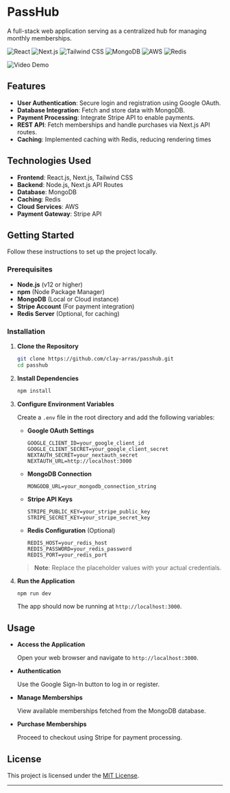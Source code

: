 # PassHub

A full-stack web application serving as a centralized hub for managing monthly memberships.

![React](https://img.shields.io/badge/React.js-61DAFB?logo=react&logoColor=white&style=flat)
![Next.js](https://img.shields.io/badge/Next.js-000000?logo=nextdotjs&logoColor=white&style=flat)
![Tailwind CSS](https://img.shields.io/badge/Tailwind_CSS-38B2AC?logo=tailwind-css&logoColor=white&style=flat)
![MongoDB](https://img.shields.io/badge/MongoDB-47A248?logo=mongodb&logoColor=white&style=flat)
![AWS](https://img.shields.io/badge/AWS-232F3E?logo=amazon-aws&logoColor=white&style=flat)
![Redis](https://img.shields.io/badge/Redis-DC382D?logo=redis&logoColor=white&style=flat)

![Video Demo](https://drive.google.com/file/d/1o6H3LW3dKsQGh4vM_bcV0UoRmIGgnpwF/view?usp=sharing)

## Features

- **User Authentication**: Secure login and registration using Google OAuth.
- **Database Integration**: Fetch and store data with MongoDB.
- **Payment Processing**: Integrate Stripe API to enable payments.
- **REST API**: Fetch memberships and handle purchases via Next.js API routes.
- **Caching**: Implemented caching with Redis, reducing rendering times

## Technologies Used

- **Frontend**: React.js, Next.js, Tailwind CSS
- **Backend**: Node.js, Next.js API Routes
- **Database**: MongoDB
- **Caching**: Redis
- **Cloud Services**: AWS
- **Payment Gateway**: Stripe API

## Getting Started

Follow these instructions to set up the project locally.

### Prerequisites

- **Node.js** (v12 or higher)
- **npm** (Node Package Manager)
- **MongoDB** (Local or Cloud instance)
- **Stripe Account** (For payment integration)
- **Redis Server** (Optional, for caching)

### Installation

1. **Clone the Repository**

   ```bash
   git clone https://github.com/clay-arras/passhub.git
   cd passhub
   ```

2. **Install Dependencies**

   ```bash
   npm install
   ```

3. **Configure Environment Variables**

   Create a `.env` file in the root directory and add the following variables:

   - **Google OAuth Settings**

     ```env
     GOOGLE_CLIENT_ID=your_google_client_id
     GOOGLE_CLIENT_SECRET=your_google_client_secret
     NEXTAUTH_SECRET=your_nextauth_secret
     NEXTAUTH_URL=http://localhost:3000
     ```

   - **MongoDB Connection**

     ```env
     MONGODB_URL=your_mongodb_connection_string
     ```

   - **Stripe API Keys**

     ```env
     STRIPE_PUBLIC_KEY=your_stripe_public_key
     STRIPE_SECRET_KEY=your_stripe_secret_key
     ```

   - **Redis Configuration** (Optional)

     ```env
     REDIS_HOST=your_redis_host
     REDIS_PASSWORD=your_redis_password
     REDIS_PORT=your_redis_port
     ```

   > **Note**: Replace the placeholder values with your actual credentials.

4. **Run the Application**

   ```bash
   npm run dev
   ```

   The app should now be running at `http://localhost:3000`.

## Usage

- **Access the Application**

  Open your web browser and navigate to `http://localhost:3000`.

- **Authentication**

  Use the Google Sign-In button to log in or register.

- **Manage Memberships**

  View available memberships fetched from the MongoDB database.

- **Purchase Memberships**

  Proceed to checkout using Stripe for payment processing.

## License

This project is licensed under the [MIT License](LICENSE).

---
